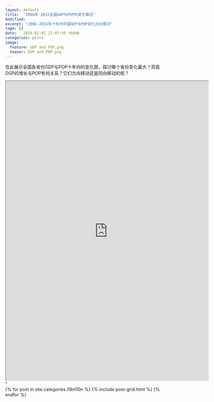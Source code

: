 ```yaml
---  
layout: default  
title:  "2006年-2015全国GDP与POP的变化情况"  
modified:
excerpt: "2006-2015年十年内中国GDP与POP变化对比情况"
tage: []
date:   2018-01-01 22:07:50 +0800  
categories: posts
image:
  feature: GDP and POP.png
  teaser: GDP and POP.png
---  
```

在此展示全国各省份GDP与POP十年内的变化图，探讨哪个省份变化最大？究竟DGP的增长与POP有何关系？它们方向移动还是同向移动的呢？
<iframe src="https://public.tableau.com/views/GDPPOP/1_1?:embed=y&:display_count=yes&publish=yes/Dashboard1?:showVizHome=no&:embed=true"
				width="645" height="955"></iframe>"

<div class="tiles">
{% for post in site.categories.i18nl10n %}
  {% include post-grid.html %}
{% endfor %}
</div><!-- /.tiles 把所有categories 有 portfolio 的列出來--> 
